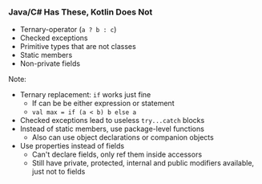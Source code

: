 ### Java/C# Has These, Kotlin Does Not

+ Ternary-operator (`a ? b : c`)
+ Checked exceptions
+ Primitive types that are not classes
+ Static members
+ Non-private fields

Note:
+ Ternary replacement: `if` works just fine
    + If can be be either expression or statement
    + `val max = if (a < b) b else a`
+ Checked exceptions lead to useless `try...catch` blocks
+ Instead of static members, use package-level functions
    + Also can use object declarations or companion objects
+ Use properties instead of fields
    + Can't declare fields, only ref them inside accessors 
    + Still have private, protected, internal and public modifiers available, just not to fields

